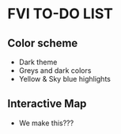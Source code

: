 # FVI TO-DO LIST

## Color scheme
- Dark theme
- Greys and dark colors
- Yellow & Sky blue highlights

## Interactive Map
- We make this???
